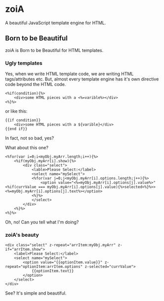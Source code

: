 # zoiA

A beautiful JavaScript template engine for HTML.

## Born to be Beautiful

zoiA is Born to be Beautiful for HTML templates.

### Ugly templates

Yes, when we write HTML template code, we are writing HTML tags/attributes etc. But, almost every template engine has it's own directive code beyond the HTML code.

	<%if(condition){%>
		<div>some HTML pieces with a <%=varible%></div>
	<%}%>

or like this:

	{{if condition}}
		<div>some HTML pieces with a ${varible}</div>
	{{end if}}

In fact, not so bad, yes?

What about this one?

	<%for(var i=0;i<myObj.myArr.length;i++){%>
		<%if(myObj.myArr[i].show){%>
			<div class="select">
				<lable>Please Select:</label>
				<select name="mySelect">
				<%for(var j=0;j<myObj.myArr[i].options.length;j++){%>
					<option value="<%=myObj.myArr[i].options[j].value%>" <%if(currValue === myObj.myArr[i].options[j].value){%>selected<%}%>><%=myObj.myArr[i].options[j].text%></option>
				<%}%>
				</select>
			</div>
		<%}%>
	<%}%>

Oh, no! Can you tell what I'm doing?

### zoiA's beauty

	<div class="select" z-repeat="arrItem:myObj.myArr" z-if="arrItem.show">
		<label>Please Select:</label>
		<select name="mySelect">
			<option value="{{optionItem.value}}" z-repeat="optionItem:arrItem.options" z-selected="currValue">
				{{optionItem.text}}
			</option>
		</select>
	</div>

See? It's simple and beautiful.
